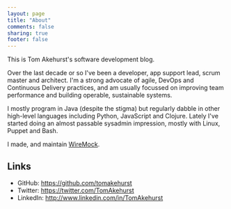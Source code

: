 ```yaml
---
layout: page
title: "About"
comments: false
sharing: true
footer: false
---
```


This is Tom Akehurst's software development blog.

Over the last decade or so I've been a developer, app support lead, scrum master and architect. I'm a strong advocate of agile, DevOps and Continuous Delivery practices, and am usually focussed on improving team performance and building operable, sustainable systems. 

I mostly program in Java (despite the stigma) but regularly dabble in other high-level languages including Python, JavaScript and Clojure. Lately I've started doing an almost passable sysadmin impression, mostly with Linux, Puppet and Bash.

I made, and maintain [WireMock](http://wiremock.org).

Links
-----

* GitHub: https://github.com/tomakehurst
* Twitter: https://twitter.com/TomAkehurst
* LinkedIn: http://www.linkedin.com/in/TomAkehurst
